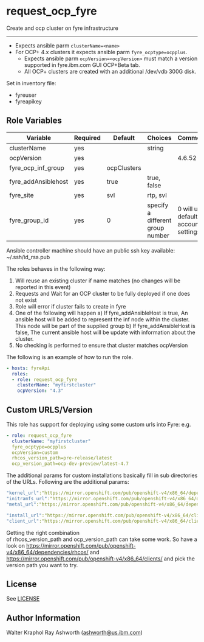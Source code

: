 request_ocp_fyre
============

Create and ocp cluster on fyre infrastructure

-----------

- Expects ansible parm `clusterName=<name>`
- For OCP+ 4.x clusters it expects ansible parm `fyre_ocptype=ocpplus`.
  - Expects ansible parm `ocpVersion=<ocpVersion>` must match a version supported in fyre.ibm.com GUI OCP+Beta tab.
  - All OCP+ clusters are created with an additional /dev/vdb 300G disk.  

Set in inventory file:

- fyreuser
- fyreapikey

Role Variables
----------

| Variable                | Required | Default | Choices                   | Comments                                 |
|-------------------------|----------|---------|---------------------------|------------------------------------------|
| clusterName             | yes      |    | string               |                          |
| ocpVersion              | yes      |         |                 | 4.6.52                         |
| fyre_ocp_inf_group      | yes      | ocpClusters  |                 |                         |
| fyre_addAnsiblehost        | yes      | true  |  true, false                 |                         |
| fyre_site              | yes | svl | rtp, svl | |
| fyre_group_id          | yes | 0 | specify a different group number | 0 will used default account settings |

Ansible controller machine should have an public ssh key available: ~/.ssh/id_rsa.pub

The roles behaves in the following way:

1) Will reuse an existing cluster if name matches (no changes will be reported in this event)
2) Requests and Wait for an OCP cluster to be fully deployed if one does not exist
3) Role will error if cluster fails to create in fyre
4) One of the following will happen
   a) If fyre_addAnsibleHost is true, An ansible host will be added to represent the inf node within the cluster. This node will be part of the supplied group
   b) If fyre_addAnsibleHost is false, The current ansible host will be update with information about the cluster.
5) No checking is performed to ensure that cluster matches ocpVersion

The following is an example of how to run the role.

```yaml
- hosts: fyreApi
  roles:
  - role: request_ocp_fyre
    clusterName: "myfirstcluster"
    ocpVersion: "4.3"
```

Custom URLS/Version
-----------

This role has support for deploying using some custom urls into Fyre:
e.g.

```yaml
- role: request_ocp_fyre
  clusterName: "myfirstcluster"
  fyre_ocptype=ocpplus
  ocpVersion=custom
  rhcos_version_path=pre-release/latest
  ocp_version_path=ocp-dev-preview/latest-4.7
```

The additional params for custom installations basically fill in sub directories of the URLs. Following are the additional params:

```yaml
"kernel_url":"https://mirror.openshift.com/pub/openshift-v4/x86_64/dependencies/rhcos/<rhcos_version_path>/rhcos-installer-kernel-x86_64"
"initramfs_url":"https://mirror.openshift.com/pub/openshift-v4/x86_64/dependencies/rhcos/<rhcos_version_path>/rhcos-installer-initramfs.x86_64.img"
"metal_url":"https://mirror.openshift.com/pub/openshift-v4/x86_64/dependencies/rhcos/<rhcos_version_path>/rhcos-metal.x86_64.raw.gz"

"install_url":"https://mirror.openshift.com/pub/openshift-v4/x86_64/clients/<ocp_version_path>/openshift-install-linux.tar.gz"
"client_url":"https://mirror.openshift.com/pub/openshift-v4/x86_64/clients/<ocp_version_path>/openshift-client-linux.tar.gz"
```

Getting the right combination of rhcos_version_path and ocp_version_path can take some work. So have a look on https://mirror.openshift.com/pub/openshift-v4/x86_64/dependencies/rhcos/ and https://mirror.openshift.com/pub/openshift-v4/x86_64/clients/ and pick the version path you want to try.

License
-------

See [LICENSE](https://github.com/IBM/community-automation/blob/master/LICENSE)

Author Information
------------------

Walter Kraphol
Ray Ashworth (ashworth@us.ibm.com)
